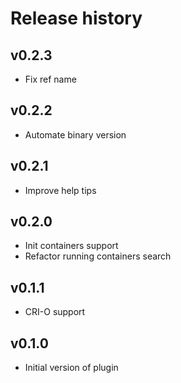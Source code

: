 # Release history

## v0.2.3

- Fix ref name

## v0.2.2

- Automate binary version

## v0.2.1

- Improve help tips

## v0.2.0

- Init containers support
- Refactor running containers search

## v0.1.1

- CRI-O support

## v0.1.0

- Initial version of plugin
